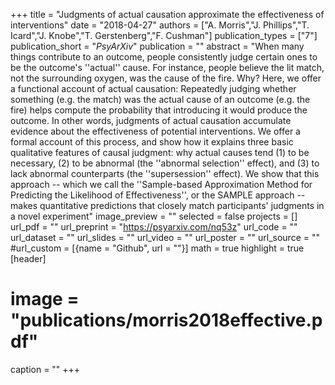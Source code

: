 +++
title = "Judgments of actual causation approximate the effectiveness of interventions"
date = "2018-04-27"
authors = ["A. Morris","J. Phillips","T. Icard","J. Knobe","T. Gerstenberg","F. Cushman"]
publication_types = ["7"]
publication_short = "_PsyArXiv_"
publication = ""
abstract = "When many things contribute to an outcome, people consistently judge certain ones to be the outcome's ''actual'' cause. For instance, people believe the lit match, not the surrounding oxygen, was the cause of the fire. Why? Here, we offer a functional account of actual causation: Repeatedly judging whether something (e.g. the match) was the actual cause of an outcome (e.g. the fire) helps compute the probability that introducing it would produce the outcome. In other words, judgments of actual causation accumulate evidence about the effectiveness of potential interventions. We offer a formal account of this process, and show how it explains three basic qualitative features of causal judgment: why actual causes tend (1) to be necessary, (2) to be abnormal (the ''abnormal selection'' effect), and (3) to lack abnormal counterparts (the ''supersession'' effect). We show that this approach -- which we call the ''Sample-based Approximation Method for Predicting the Likelihood of Effectiveness'', or the SAMPLE approach -- makes quantitative predictions that closely match participants' judgments in a novel experiment"
image_preview = ""
selected = false
projects = []
url_pdf = ""
url_preprint = "https://psyarxiv.com/nq53z"
url_code = ""
url_dataset = ""
url_slides = ""
url_video = ""
url_poster = ""
url_source = ""
#url_custom = [{name = "Github", url = ""}]
math = true
highlight = true
[header]
# image = "publications/morris2018effective.pdf"
caption = ""
+++

